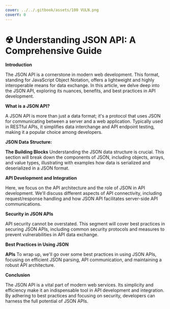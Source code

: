 ```yaml
---
cover: ../../.gitbook/assets/100 VULN.png
coverY: 0
---
```


# ☢ Understanding JSON API: A Comprehensive Guide

**Introduction**

&#x20;The JSON API is a cornerstone in modern web development. This format, standing for JavaScript Object Notation, offers a lightweight and highly interoperable means for data exchange. In this article, we delve deep into the JSON API, exploring its nuances, benefits, and best practices in API development.

**What is a JSON API?**

&#x20;A JSON API is more than just a data format; it's a protocol that uses JSON for communicating between a server and a web application. Typically used in RESTful APIs, it simplifies data interchange and API endpoint testing, making it a popular choice among developers.

**JSON Data Structure:**

**The Building Blocks** Understanding the JSON data structure is crucial. This section will break down the components of JSON, including objects, arrays, and value types, illustrating with examples how data is serialized and deserialized in a JSON format.

**API Development and Integration**&#x20;

Here, we focus on the API architecture and the role of JSON in API development. We'll discuss different aspects of API connectivity, including request/response handling and how JSON API facilitates server-side API communications.

**Security in JSON APIs**&#x20;

API security cannot be overstated. This segment will cover best practices in securing JSON APIs, including common security protocols and measures to prevent vulnerabilities in API data exchange.

**Best Practices in Using JSON**&#x20;

**APIs** To wrap up, we'll go over some best practices in using JSON APIs, focusing on efficient JSON parsing, API communication, and maintaining a robust API architecture.

**Conclusion**&#x20;

The JSON API is a vital part of modern web services. Its simplicity and efficiency make it an indispensable tool in API development and integration. By adhering to best practices and focusing on security, developers can harness the full potential of JSON APIs.
